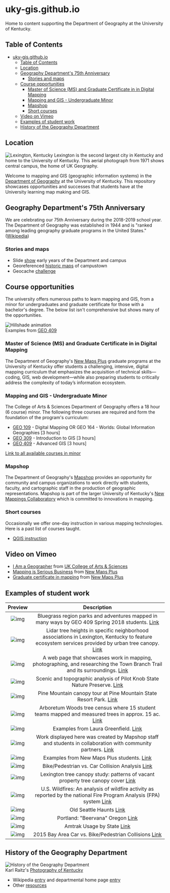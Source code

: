 # uky-gis.github.io

Home to content supporting the Department of Geography at the University of Kentucky.

## Table of Contents

<!-- TOC -->

- [uky-gis.github.io](#uky-gisgithubio)
    - [Table of Contents](#table-of-contents)
    - [Location](#location)
    - [Geography Department's 75th Anniversary](#geography-departments-75th-anniversary)
        - [Stories and maps](#stories-and-maps)
    - [Course opportunities](#course-opportunities)
        - [Master of Science (MS) and Graduate Certificate in in Digital Mapping](#master-of-science-ms-and-graduate-certificate-in-in-digital-mapping)
        - [Mapping and GIS - Undergraduate Minor](#mapping-and-gis---undergraduate-minor)
        - [Mapshop](#mapshop)
        - [Short courses](#short-courses)
    - [Video on Vimeo](#video-on-vimeo)
    - [Examples of student work](#examples-of-student-work)
    - [History of the Geography Department](#history-of-the-geography-department)

<!-- /TOC -->

## Location

![Lexington, Kentucky](graphics/geogyall_v1.jpg)
Lexington is the second largest city in Kentucky and home to the University of Kentucky. This aerial photograph from 1971 shows central campus, the home of UK Geography.

Welcome to mapping and GIS (geographic information systems) in the [Department of Geography](https://geography.as.uky.edu/) at the University of Kentucky. This repository showcases opportunities and successes that students have at the University learning map making and GIS.

## Geography Department's 75th Anniversary

We are celebrating our 75th Anniversary during the 2018-2019 school year. The Department of Geography was established in 1944 and is "ranked among leading geography graduate programs in the United States." ([Wikipedia](https://en.wikipedia.org/wiki/Department_of_Geography,_University_of_Kentucky)) 

### Stories and maps

* Slide [show](history/slides) early years of the Department and campus
* Georeferenced [historic maps](history/maps) of campustown
* Geocache [challenge](https://gitpitch.com/boydx/geosalad/geocache_00)

## Course opportunities

The university offers numerous paths to learn mapping and GIS, from a minor for undergraduates and graduate certificate for those with a bachelor's degree. The below list isn't comprehensive but shows many of the opportunities.

![Hillshade animation](maps/graphics/sun.jpg)   
Examples from [GEO 409](courses/geo409)

### Master of Science (MS) and Graduate Certificate in in Digital Mapping
The Department of Geography's [New Maps Plus](http://newmapsplus.uky.edu) graduate programs at the University of Kentucky offer students a challenging, intensive, digital mapping curriculum that emphasizes the acquisition of technical skills—coding, GIS, web development—while also preparing students to critically address the complexity of today’s information ecosystem.

### Mapping and GIS - Undergraduate Minor
The College of Arts & Sciences Department of Geography offers a 18 hour (6 course) minor. The following three courses are required and form the foundation of the program's curriculum:

* [GEO 109](courses/geo109) - Digital Mapping OR GEO 164 - Worlds: Global Information Geographies [3 hours]
* [GEO 309](courses/geo309) - Introduction to GIS [3 hours]
* [GEO 409](courses/geo409) - Advanced GIS [3 hours]

[Link to all available courses in minor](http://www.uky.edu/academics/minor/as/mapping-and-gis-minor)


### Mapshop

The Department of Geography's [Mapshop](http://newmaps.uky.edu/mapshop) provides an opportunity for community and campus organizations to work directly with students, faculty, and cartographic staff in the production of geographic representations. Mapshop is part of the larger University of Kentucky's [New Mappings Collaboratory](http://newmaps.uky.edu/) which is committed to innovations in mapping.

### Short courses

Occasionally we offer one-day instruction in various mapping technologies. Here is a past list of courses taught.

* [QGIS instruction](https://boydx.github.io/qgis/)

## Video on Vimeo

* <a href="https://vimeo.com/39893157">I Am a Geographer</a> from <a href="https://vimeo.com/ukartsci">UK College of Arts &amp; Sciences</a>
* <a href="https://vimeo.com/118823818">Mapping is Serious Business</a> from [New Maps Plus](http://newmapsplus.uky.edu)
* <a href="https://vimeo.com/118823650">Graduate certificate in mapping</a> from [New Maps Plus](http://newmapsplus.uky.edu)

## Examples of student work

| Preview       | Description     |
| :-------------: |:-------------:|
| ![img](https://farm1.staticflickr.com/977/40242417740_599d8bc349.jpg) | Bluegrass region parks and adventures mapped in many ways by GEO 409 Spring 2018 students. [Link](https://tastyfreeze.github.io/bluegrass/region/)   |
| ![img](https://i0.wp.com/farm5.staticflickr.com/4640/38302538375_fe4165cb8e_n.jpg) | Lidar tree heights in specific neighborhood associations in Lexington, Kentucky to feature ecosystem services provided by urban tree canopy.  [Link](https://rvirto01.github.io/NRE355_Tree_canopy_study/)   |
| ![img](https://i0.wp.com/www.outragegis.com/trails/wp-content/uploads/2017/06/Tbt-website.jpg)     | A web page that showcases work in mapping, photographing, and researching the Town Branch Trail and its surroundings.  [Link](https://reece2ke.github.io/geo409_site/)  |   
| ![img](https://i1.wp.com/www.outragegis.com/trails/wp-content/uploads/2016/11/PKSNP_website.jpg) | Scenic and topographic analysis of Pilot Knob State Nature Preserve. [Link](http://sweb.uky.edu/~blshea1/nre355/pksnp/)    |   
| ![img](https://geography.as.uky.edu/sites/default/files/PineMountainCanopyTour.jpg) |Pine Mountain canopy tour at Pine Mountain State Resort Park. [Link](http://sweb.uky.edu/~blshea1/nre355/pine-mountain-canopy-tour/)    |   
| ![img](https://geography.as.uky.edu/sites/default/files/BoydShearer_Lab3_ArboretumWoodsTreeCensus_700.jpg)   | Arboretum Woods tree census where 15 student teams mapped and measured trees in approx. 15 ac. [Link](http://sweb.uky.edu/~blshea1/ArboretumWoods/) |
| ![img](graphics/greenfield-examples.png)   | Examples from Laura Greenfield.  [Link](http://lfgreenfield.github.io/) |
| ![img](graphics/mapshop-examples.png)   | Work displayed here was created by Mapshop staff and students in collaboration with community partners.  [Link](http://mapshop.github.io/) |
| ![img](graphics/newmapsplus-examples.png)   | Examples from New Maps Plus students. [Link](http://newmapsplus.uky.edu/explore-new-maps) |
| ![img](graphics/car-collisions.jpg)   | Bike/Pedestrian vs. Car Collision Analysis [Link](https://boydx.github.io/collisions/) |
| ![img](graphics/tree-study.jpg)   | Lexington tree canopy study: patterns of vacant property tree canopy cover [Link](http://sweb.uky.edu/~blshea1/nre355/lexington-canopy-cover/) |
| ![img](graphics/wildfire.jpg)   | U.S. Wildfires: An analysis of wildfire activity as reported by the national Fire Program Analysis (FPA) system [Link](http://boydx.github.io/wildfires/) |
| ![img](graphics/seattle.png)   | Old Seattle Haunts [Link](https://jakec-uky.github.io/hometown-map/) |
| ![img](graphics/portland.png)   | Portland: "Beervana" Oregon [Link](https://jhannigan3.github.io/Portland-hometown-map/) |
| ![img](graphics/amtrack.png)   | Amtrak Usage by State [Link](https://nmp.carto.com/u/kerryg/builder/deca6676-7d91-4a90-b4c8-e566b290fa99/embed) |
| ![img](graphics/bay-area.png)   | 2015 Bay Area Car vs. Bike/Pedestrian Collisions [Link](https://nmp.carto.com/u/watkinsr/builder/3301c2a9-90c4-43a4-b11f-1cafd238df29/embed) |

## History of the Geography Department

![History of the Geography Department](graphics/UKy-GIS.jpg)   
Karl Raitz's [Photography of Kentucky](https://exploreuk.uky.edu/catalog?f[source_s][]=Karl%20Raitz%20Kentucky%20slides)

* Wikipedia [entry](https://en.wikipedia.org/wiki/Department_of_Geography,_University_of_Kentucky) and departmental home page [entry](https://geography.as.uky.edu/departmental-history)
* Other [resources](history)

